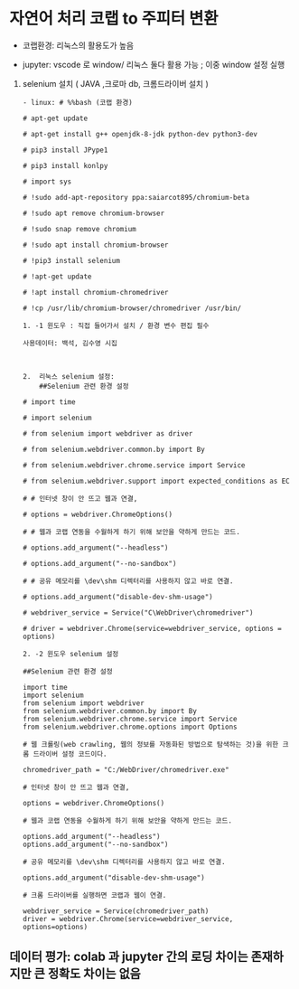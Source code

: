 # 자연어 처리 코랩 to 주피터 변환

- 코랩환경: 리눅스의 활용도가 높음

- jupyter: vscode 로 window/ 리눅스 둘다 활용 가능
  ; 이중 window 설정 실행

1.  selenium 설치 ( JAVA ,크로마 db, 크롬드라이버 설치 )

        - linux: # %%bash (코랩 환경)

        # apt-get update

        # apt-get install g++ openjdk-8-jdk python-dev python3-dev

        # pip3 install JPype1

        # pip3 install konlpy

        # import sys

        # !sudo add-apt-repository ppa:saiarcot895/chromium-beta

        # !sudo apt remove chromium-browser

        # !sudo snap remove chromium

        # !sudo apt install chromium-browser

        # !pip3 install selenium

        # !apt-get update

        # !apt install chromium-chromedriver

        # !cp /usr/lib/chromium-browser/chromedriver /usr/bin/

        1. -1 윈도우 : 직접 들어가서 설치 / 환경 변수 편집 필수

        사용데이터: 백석, 김수영 시집



        2.  리눅스 selenium 설정:
            ##Selenium 관련 환경 설정

        # import time

        # import selenium

        # from selenium import webdriver as driver

        # from selenium.webdriver.common.by import By

        # from selenium.webdriver.chrome.service import Service

        # from selenium.webdriver.support import expected_conditions as EC

        # # 인터넷 창이 안 뜨고 웹과 연결,

        # options = webdriver.ChromeOptions()

        # # 웹과 코랩 연동을 수월하게 하기 위해 보안을 약하게 만드는 코드.

        # options.add_argument("--headless")

        # options.add_argument("--no-sandbox")

        # # 공유 메모리를 \dev\shm 디렉터리를 사용하지 않고 바로 연결.

        # options.add_argument("disable-dev-shm-usage")

        # webdriver_service = Service("C\WebDriver\chromedriver")

        # driver = webdriver.Chrome(service=webdriver_service, options = options)

        2. -2 윈도우 selenium 설정

        ##Selenium 관련 환경 설정

        import time
        import selenium
        from selenium import webdriver
        from selenium.webdriver.common.by import By
        from selenium.webdriver.chrome.service import Service
        from selenium.webdriver.chrome.options import Options

        # 웹 크롤링(web crawling, 웹의 정보를 자동화된 방법으로 탐색하는 것)을 위한 크롬 드라이버 설정 코드이다.

        chromedriver_path = "C:/WebDriver/chromedriver.exe"

        # 인터넷 창이 안 뜨고 웹과 연결,

        options = webdriver.ChromeOptions()

        # 웹과 코랩 연동을 수월하게 하기 위해 보안을 약하게 만드는 코드.

        options.add_argument("--headless")
        options.add_argument("--no-sandbox")

        # 공유 메모리를 \dev\shm 디렉터리를 사용하지 않고 바로 연결.

        options.add_argument("disable-dev-shm-usage")

        # 크롬 드라이버를 실행하면 코랩과 웹이 연결.

        webdriver_service = Service(chromedriver_path)
        driver = webdriver.Chrome(service=webdriver_service, options=options)

## 데이터 평가: colab 과 jupyter 간의 로딩 차이는 존재하지만 큰 정확도 차이는 없음

